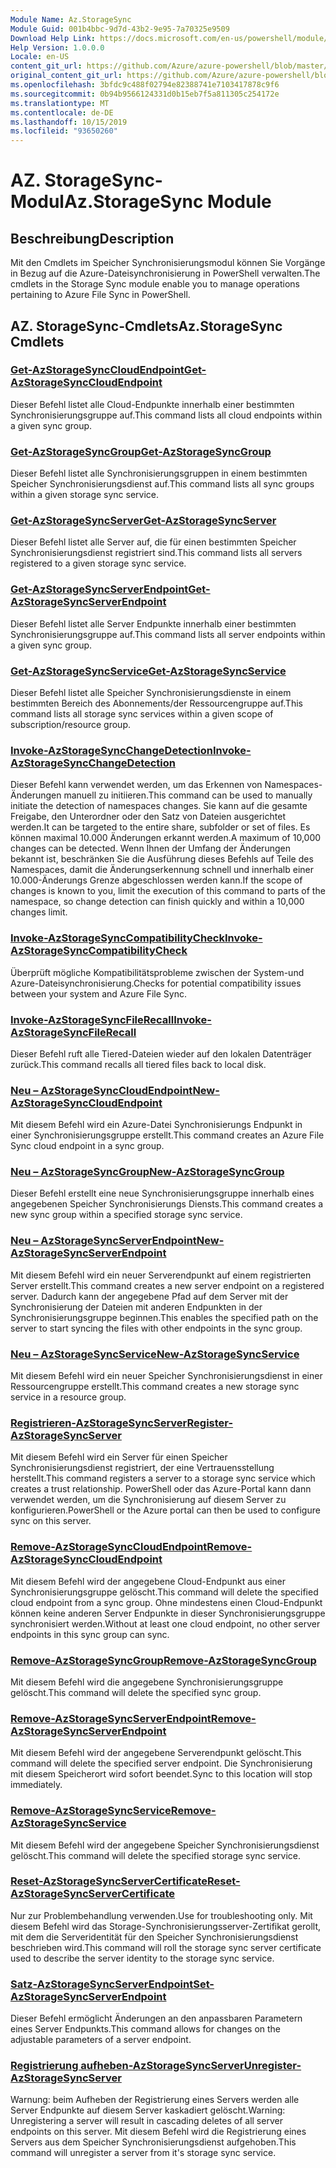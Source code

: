 ```yaml
---
Module Name: Az.StorageSync
Module Guid: 001b4bbc-9d7d-43b2-9e95-7a70325e9509
Download Help Link: https://docs.microsoft.com/en-us/powershell/module/az.storagesync
Help Version: 1.0.0.0
Locale: en-US
content_git_url: https://github.com/Azure/azure-powershell/blob/master/src/StorageSync/StorageSync/help/Az.StorageSync.md
original_content_git_url: https://github.com/Azure/azure-powershell/blob/master/src/StorageSync/StorageSync/help/Az.StorageSync.md
ms.openlocfilehash: 3bfdc9c488f02794e82388741e7103417878c9f6
ms.sourcegitcommit: 0b94b9566124331d0b15eb7f5a811305c254172e
ms.translationtype: MT
ms.contentlocale: de-DE
ms.lasthandoff: 10/15/2019
ms.locfileid: "93650260"
---
```

# <span data-ttu-id="8355e-101">AZ. StorageSync-Modul</span><span class="sxs-lookup"><span data-stu-id="8355e-101">Az.StorageSync Module</span></span>
## <span data-ttu-id="8355e-102">Beschreibung</span><span class="sxs-lookup"><span data-stu-id="8355e-102">Description</span></span>
<span data-ttu-id="8355e-103">Mit den Cmdlets im Speicher Synchronisierungsmodul können Sie Vorgänge in Bezug auf die Azure-Dateisynchronisierung in PowerShell verwalten.</span><span class="sxs-lookup"><span data-stu-id="8355e-103">The cmdlets in the Storage Sync module enable you to manage operations pertaining to Azure File Sync in PowerShell.</span></span>

## <span data-ttu-id="8355e-104">AZ. StorageSync-Cmdlets</span><span class="sxs-lookup"><span data-stu-id="8355e-104">Az.StorageSync Cmdlets</span></span>
### [<span data-ttu-id="8355e-105">Get-AzStorageSyncCloudEndpoint</span><span class="sxs-lookup"><span data-stu-id="8355e-105">Get-AzStorageSyncCloudEndpoint</span></span>](Get-AzStorageSyncCloudEndpoint.md)
<span data-ttu-id="8355e-106">Dieser Befehl listet alle Cloud-Endpunkte innerhalb einer bestimmten Synchronisierungsgruppe auf.</span><span class="sxs-lookup"><span data-stu-id="8355e-106">This command lists all cloud endpoints within a given sync group.</span></span>

### [<span data-ttu-id="8355e-107">Get-AzStorageSyncGroup</span><span class="sxs-lookup"><span data-stu-id="8355e-107">Get-AzStorageSyncGroup</span></span>](Get-AzStorageSyncGroup.md)
<span data-ttu-id="8355e-108">Dieser Befehl listet alle Synchronisierungsgruppen in einem bestimmten Speicher Synchronisierungsdienst auf.</span><span class="sxs-lookup"><span data-stu-id="8355e-108">This command lists all sync groups within a given storage sync service.</span></span>

### [<span data-ttu-id="8355e-109">Get-AzStorageSyncServer</span><span class="sxs-lookup"><span data-stu-id="8355e-109">Get-AzStorageSyncServer</span></span>](Get-AzStorageSyncServer.md)
<span data-ttu-id="8355e-110">Dieser Befehl listet alle Server auf, die für einen bestimmten Speicher Synchronisierungsdienst registriert sind.</span><span class="sxs-lookup"><span data-stu-id="8355e-110">This command lists all servers registered to a given storage sync service.</span></span>

### [<span data-ttu-id="8355e-111">Get-AzStorageSyncServerEndpoint</span><span class="sxs-lookup"><span data-stu-id="8355e-111">Get-AzStorageSyncServerEndpoint</span></span>](Get-AzStorageSyncServerEndpoint.md)
<span data-ttu-id="8355e-112">Dieser Befehl listet alle Server Endpunkte innerhalb einer bestimmten Synchronisierungsgruppe auf.</span><span class="sxs-lookup"><span data-stu-id="8355e-112">This command lists all server endpoints within a given sync group.</span></span>

### [<span data-ttu-id="8355e-113">Get-AzStorageSyncService</span><span class="sxs-lookup"><span data-stu-id="8355e-113">Get-AzStorageSyncService</span></span>](Get-AzStorageSyncService.md)
<span data-ttu-id="8355e-114">Dieser Befehl listet alle Speicher Synchronisierungsdienste in einem bestimmten Bereich des Abonnements/der Ressourcengruppe auf.</span><span class="sxs-lookup"><span data-stu-id="8355e-114">This command lists all storage sync services within a given scope of subscription/resource group.</span></span>

### [<span data-ttu-id="8355e-115">Invoke-AzStorageSyncChangeDetection</span><span class="sxs-lookup"><span data-stu-id="8355e-115">Invoke-AzStorageSyncChangeDetection</span></span>](Invoke-AzStorageSyncChangeDetection.md)
<span data-ttu-id="8355e-116">Dieser Befehl kann verwendet werden, um das Erkennen von Namespaces-Änderungen manuell zu initiieren.</span><span class="sxs-lookup"><span data-stu-id="8355e-116">This command can be used to manually initiate the detection of namespaces changes.</span></span> <span data-ttu-id="8355e-117">Sie kann auf die gesamte Freigabe, den Unterordner oder den Satz von Dateien ausgerichtet werden.</span><span class="sxs-lookup"><span data-stu-id="8355e-117">It can be targeted to the entire share, subfolder or set of files.</span></span> <span data-ttu-id="8355e-118">Es können maximal 10.000 Änderungen erkannt werden.</span><span class="sxs-lookup"><span data-stu-id="8355e-118">A maximum of 10,000 changes can be detected.</span></span> <span data-ttu-id="8355e-119">Wenn Ihnen der Umfang der Änderungen bekannt ist, beschränken Sie die Ausführung dieses Befehls auf Teile des Namespaces, damit die Änderungserkennung schnell und innerhalb einer 10.000-Änderungs Grenze abgeschlossen werden kann.</span><span class="sxs-lookup"><span data-stu-id="8355e-119">If the scope of changes is known to you, limit the execution of this command to parts of the namespace, so change detection can finish quickly and within a 10,000 changes limit.</span></span>

### [<span data-ttu-id="8355e-120">Invoke-AzStorageSyncCompatibilityCheck</span><span class="sxs-lookup"><span data-stu-id="8355e-120">Invoke-AzStorageSyncCompatibilityCheck</span></span>](Invoke-AzStorageSyncCompatibilityCheck.md)
<span data-ttu-id="8355e-121">Überprüft mögliche Kompatibilitätsprobleme zwischen der System-und Azure-Dateisynchronisierung.</span><span class="sxs-lookup"><span data-stu-id="8355e-121">Checks for potential compatibility issues between your system and Azure File Sync.</span></span>

### [<span data-ttu-id="8355e-122">Invoke-AzStorageSyncFileRecall</span><span class="sxs-lookup"><span data-stu-id="8355e-122">Invoke-AzStorageSyncFileRecall</span></span>](Invoke-AzStorageSyncFileRecall.md)
<span data-ttu-id="8355e-123">Dieser Befehl ruft alle Tiered-Dateien wieder auf den lokalen Datenträger zurück.</span><span class="sxs-lookup"><span data-stu-id="8355e-123">This command recalls all tiered files back to local disk.</span></span>

### [<span data-ttu-id="8355e-124">Neu – AzStorageSyncCloudEndpoint</span><span class="sxs-lookup"><span data-stu-id="8355e-124">New-AzStorageSyncCloudEndpoint</span></span>](New-AzStorageSyncCloudEndpoint.md)
<span data-ttu-id="8355e-125">Mit diesem Befehl wird ein Azure-Datei Synchronisierungs Endpunkt in einer Synchronisierungsgruppe erstellt.</span><span class="sxs-lookup"><span data-stu-id="8355e-125">This command creates an Azure File Sync cloud endpoint in a sync group.</span></span>

### [<span data-ttu-id="8355e-126">Neu – AzStorageSyncGroup</span><span class="sxs-lookup"><span data-stu-id="8355e-126">New-AzStorageSyncGroup</span></span>](New-AzStorageSyncGroup.md)
<span data-ttu-id="8355e-127">Dieser Befehl erstellt eine neue Synchronisierungsgruppe innerhalb eines angegebenen Speicher Synchronisierungs Diensts.</span><span class="sxs-lookup"><span data-stu-id="8355e-127">This command creates a new sync group within a specified storage sync service.</span></span>

### [<span data-ttu-id="8355e-128">Neu – AzStorageSyncServerEndpoint</span><span class="sxs-lookup"><span data-stu-id="8355e-128">New-AzStorageSyncServerEndpoint</span></span>](New-AzStorageSyncServerEndpoint.md)
<span data-ttu-id="8355e-129">Mit diesem Befehl wird ein neuer Serverendpunkt auf einem registrierten Server erstellt.</span><span class="sxs-lookup"><span data-stu-id="8355e-129">This command creates a new server endpoint on a registered server.</span></span> <span data-ttu-id="8355e-130">Dadurch kann der angegebene Pfad auf dem Server mit der Synchronisierung der Dateien mit anderen Endpunkten in der Synchronisierungsgruppe beginnen.</span><span class="sxs-lookup"><span data-stu-id="8355e-130">This enables the specified path on the server to start syncing the files with other endpoints in the sync group.</span></span>

### [<span data-ttu-id="8355e-131">Neu – AzStorageSyncService</span><span class="sxs-lookup"><span data-stu-id="8355e-131">New-AzStorageSyncService</span></span>](New-AzStorageSyncService.md)
<span data-ttu-id="8355e-132">Mit diesem Befehl wird ein neuer Speicher Synchronisierungsdienst in einer Ressourcengruppe erstellt.</span><span class="sxs-lookup"><span data-stu-id="8355e-132">This command creates a new storage sync service in a resource group.</span></span>

### [<span data-ttu-id="8355e-133">Registrieren-AzStorageSyncServer</span><span class="sxs-lookup"><span data-stu-id="8355e-133">Register-AzStorageSyncServer</span></span>](Register-AzStorageSyncServer.md)
<span data-ttu-id="8355e-134">Mit diesem Befehl wird ein Server für einen Speicher Synchronisierungsdienst registriert, der eine Vertrauensstellung herstellt.</span><span class="sxs-lookup"><span data-stu-id="8355e-134">This command registers a server to a storage sync service which creates a trust relationship.</span></span> <span data-ttu-id="8355e-135">PowerShell oder das Azure-Portal kann dann verwendet werden, um die Synchronisierung auf diesem Server zu konfigurieren.</span><span class="sxs-lookup"><span data-stu-id="8355e-135">PowerShell or the Azure portal can then be used to configure sync on this server.</span></span>

### [<span data-ttu-id="8355e-136">Remove-AzStorageSyncCloudEndpoint</span><span class="sxs-lookup"><span data-stu-id="8355e-136">Remove-AzStorageSyncCloudEndpoint</span></span>](Remove-AzStorageSyncCloudEndpoint.md)
<span data-ttu-id="8355e-137">Mit diesem Befehl wird der angegebene Cloud-Endpunkt aus einer Synchronisierungsgruppe gelöscht.</span><span class="sxs-lookup"><span data-stu-id="8355e-137">This command will delete the specified cloud endpoint from a sync group.</span></span> <span data-ttu-id="8355e-138">Ohne mindestens einen Cloud-Endpunkt können keine anderen Server Endpunkte in dieser Synchronisierungsgruppe synchronisiert werden.</span><span class="sxs-lookup"><span data-stu-id="8355e-138">Without at least one cloud endpoint, no other server endpoints in this sync group can sync.</span></span>

### [<span data-ttu-id="8355e-139">Remove-AzStorageSyncGroup</span><span class="sxs-lookup"><span data-stu-id="8355e-139">Remove-AzStorageSyncGroup</span></span>](Remove-AzStorageSyncGroup.md)
<span data-ttu-id="8355e-140">Mit diesem Befehl wird die angegebene Synchronisierungsgruppe gelöscht.</span><span class="sxs-lookup"><span data-stu-id="8355e-140">This command will delete the specified sync group.</span></span>

### [<span data-ttu-id="8355e-141">Remove-AzStorageSyncServerEndpoint</span><span class="sxs-lookup"><span data-stu-id="8355e-141">Remove-AzStorageSyncServerEndpoint</span></span>](Remove-AzStorageSyncServerEndpoint.md)
<span data-ttu-id="8355e-142">Mit diesem Befehl wird der angegebene Serverendpunkt gelöscht.</span><span class="sxs-lookup"><span data-stu-id="8355e-142">This command will delete the specified server endpoint.</span></span> <span data-ttu-id="8355e-143">Die Synchronisierung mit diesem Speicherort wird sofort beendet.</span><span class="sxs-lookup"><span data-stu-id="8355e-143">Sync to this location will stop immediately.</span></span>

### [<span data-ttu-id="8355e-144">Remove-AzStorageSyncService</span><span class="sxs-lookup"><span data-stu-id="8355e-144">Remove-AzStorageSyncService</span></span>](Remove-AzStorageSyncService.md)
<span data-ttu-id="8355e-145">Mit diesem Befehl wird der angegebene Speicher Synchronisierungsdienst gelöscht.</span><span class="sxs-lookup"><span data-stu-id="8355e-145">This command will delete the specified storage sync service.</span></span>

### [<span data-ttu-id="8355e-146">Reset-AzStorageSyncServerCertificate</span><span class="sxs-lookup"><span data-stu-id="8355e-146">Reset-AzStorageSyncServerCertificate</span></span>](Reset-AzStorageSyncServerCertificate.md)
<span data-ttu-id="8355e-147">Nur zur Problembehandlung verwenden.</span><span class="sxs-lookup"><span data-stu-id="8355e-147">Use for troubleshooting only.</span></span> <span data-ttu-id="8355e-148">Mit diesem Befehl wird das Storage-Synchronisierungsserver-Zertifikat gerollt, mit dem die Serveridentität für den Speicher Synchronisierungsdienst beschrieben wird.</span><span class="sxs-lookup"><span data-stu-id="8355e-148">This command will roll the storage sync server certificate used to describe the server identity to the storage sync service.</span></span>

### [<span data-ttu-id="8355e-149">Satz-AzStorageSyncServerEndpoint</span><span class="sxs-lookup"><span data-stu-id="8355e-149">Set-AzStorageSyncServerEndpoint</span></span>](Set-AzStorageSyncServerEndpoint.md)
<span data-ttu-id="8355e-150">Dieser Befehl ermöglicht Änderungen an den anpassbaren Parametern eines Server Endpunkts.</span><span class="sxs-lookup"><span data-stu-id="8355e-150">This command allows for changes on the adjustable parameters of a server endpoint.</span></span>

### [<span data-ttu-id="8355e-151">Registrierung aufheben-AzStorageSyncServer</span><span class="sxs-lookup"><span data-stu-id="8355e-151">Unregister-AzStorageSyncServer</span></span>](Unregister-AzStorageSyncServer.md)
<span data-ttu-id="8355e-152">Warnung: beim Aufheben der Registrierung eines Servers werden alle Server Endpunkte auf diesem Server kaskadiert gelöscht.</span><span class="sxs-lookup"><span data-stu-id="8355e-152">Warning: Unregistering a server will result in cascading deletes of all server endpoints on this server.</span></span> <span data-ttu-id="8355e-153">Mit diesem Befehl wird die Registrierung eines Servers aus dem Speicher Synchronisierungsdienst aufgehoben.</span><span class="sxs-lookup"><span data-stu-id="8355e-153">This command will unregister a server from it's storage sync service.</span></span>

